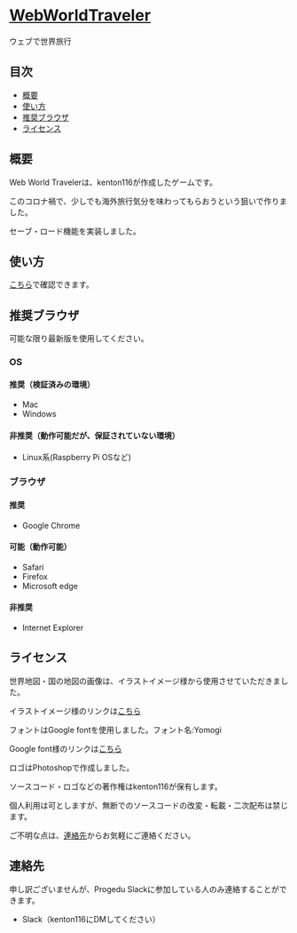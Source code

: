 # [WebWorldTraveler](https://kenton116.github.io/WebWorldTraveler/wwt.html)
ウェブで世界旅行
## 目次
- [概要](#概要)
- [使い方](#使い方)
- [推奨ブラウザ](#推奨ブラウザ)
- [ライセンス](#ライセンス)

## 概要
Web World Travelerは、kenton116が作成したゲームです。

このコロナ禍で、少しでも海外旅行気分を味わってもらおうという狙いで作りました。

セーブ・ロード機能を実装しました。

## 使い方
[こちら](https://kenton116.github.io/WebWorldTraveler/how-to-play.md)で確認できます。

## 推奨ブラウザ
可能な限り最新版を使用してください。

### OS
#### 推奨（検証済みの環境）
- Mac
- Windows

#### 非推奨（動作可能だが、保証されていない環境）
- Linux系(Raspberry Pi OSなど)

### ブラウザ
#### 推奨
- Google Chrome

#### 可能（動作可能）
- Safari
- Firefox
- Microsoft edge

#### 非推奨
- Internet Explorer

## ライセンス
世界地図・国の地図の画像は、イラストイメージ様から使用させていただきました。

イラストイメージ様のリンクは[こちら](https://illustimage.com)

フォントはGoogle fontを使用しました。フォント名:Yomogi

Google font様のリンクは[こちら](https://fonts.google.com)

ロゴはPhotoshopで作成しました。

ソースコード・ロゴなどの著作権はkenton116が保有します。

個人利用は可としますが、無断でのソースコードの改変・転載・二次配布は禁じます。

ご不明な点は、[連絡先](#連絡先)からお気軽にご連絡ください。

## 連絡先
申し訳ございませんが、Progedu Slackに参加している人のみ連絡することができます。
- Slack（kenton116にDMしてください）

